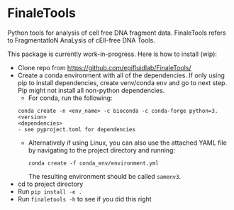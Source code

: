 # FinaleTools

Python tools for analysis of cell free DNA fragment data. FinaleTools refers to FragmentatIoN AnaLysis of cEll-free DNA Tools.

This package is currently work-in-progress. Here is how to install (wip):

- Clone repo from https://github.com/epifluidlab/FinaleTools/
- Create a conda environment with all of the dependencies. If only using pip to install dependencies, create venv/conda env and go to next step.
  Pip might not install all non-python dependencies.
    - For conda, run the following:
    ```
    conda create -n <env_name> -c bioconda -c conda-forge python=3.<version>
    <dependencies>
    - see pyproject.toml for dependencies
    ```
    - Alternatively if using Linux, you can also use the attached YAML file by navigating to the project directory and running:
      ```
      conda create -f conda_env/environment.yml
      ```
      The resulting environment should be called `samenv3`.
- cd to project directory
- Run `pip install -e .`
- Run `finaletools -h` to see if you did this right
